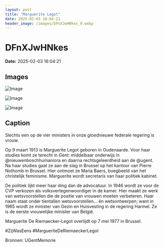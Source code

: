 ```yaml
---
layout: post
title: "Marguerite Legot"
date: 2025-02-03 16:04:21
header_image: /images/DFnXJwHNkes_0.webp
---
```


# DFnXJwHNkes

**Date:** 2025-02-03 16:04:21

## Images

![Image](/zij.was.eens/images/DFnXJwHNkes_0.webp)

![Image](/zij.was.eens/images/DFnXJwHNkes_1.webp)

![Image](/zij.was.eens/images/DFnXJwHNkes_2.webp)

## Caption

Slechts een op de vier ministers in onze gloednieuwe federale regering is vrouw. 

Op 9 maart 1913 is Marguerite Legot geboren in Oudenaarde. Voor haar studies komt ze terecht in Gent: middelbaar onderwijs in @nieuwenboschhumaniora en daarna rechtsgeleerdheid aan de @ugent. Na haar studies gaat ze aan de slag in Brussel op het kantoor van Pierre Nothomb in Brussel. Hier ontmoet ze Maria Baers, boegbeeld van het christelijk feminisme. Marguerite wordt secretaris van haar politiek kabinet. 

De politiek lijkt meer haar ding dan de advocatuur. In 1946 wordt ze voor de CVP verkozen als volksvertegenwoordiger in de kamer. Hier maakt ze werk van wetsvoorstellen die de positie van vrouwen moeten verbeteren. Haar naam staat onder tientallen wetsvoorstellen... én wetsontwerpen; want in 1965 wordt ze minister van Gezin en Huisvesting in de regering Harmel. Ze is de eerste vrouwelijke minister van België. 

Marguerite De Riemaecker-Legot overlijdt op 7 mei 1977 in Brussel. 

#ZijWasEens #MargueriteDeRiemaeckerLegot

Bronnen: UGentMemorie

